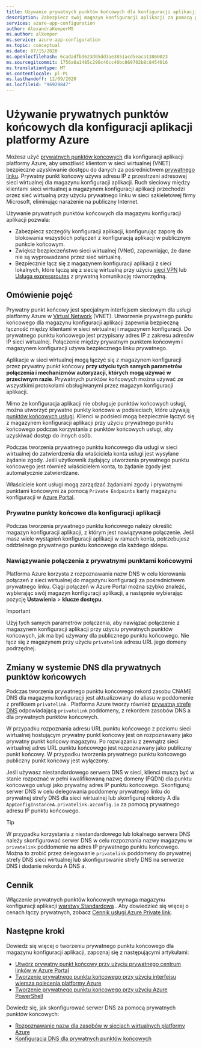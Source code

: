 ```yaml
---
title: Używanie prywatnych punktów końcowych dla konfiguracji aplikacji platformy Azure
description: Zabezpiecz swój magazyn konfiguracji aplikacji za pomocą prywatnych punktów końcowych
services: azure-app-configuration
author: AlexandraKemperMS
ms.author: alkemper
ms.service: azure-app-configuration
ms.topic: conceptual
ms.date: 07/15/2020
ms.openlocfilehash: 6cadadfb3623d05dd3ae3851acd5eaca13860023
ms.sourcegitcommit: 1756a8a1485c290c46cc40bc869702b8c8454016
ms.translationtype: MT
ms.contentlocale: pl-PL
ms.lasthandoff: 12/09/2020
ms.locfileid: "96929847"
---
```

# <a name="using-private-endpoints-for-azure-app-configuration"></a>Używanie prywatnych punktów końcowych dla konfiguracji aplikacji platformy Azure

Możesz użyć [prywatnych punktów końcowych](../private-link/private-endpoint-overview.md) dla konfiguracji aplikacji platformy Azure, aby umożliwić klientom w sieci wirtualnej (VNET) bezpieczne uzyskiwanie dostępu do danych za pośrednictwem [prywatnego linku](../private-link/private-link-overview.md). Prywatny punkt końcowy używa adresu IP z przestrzeni adresowej sieci wirtualnej dla magazynu konfiguracji aplikacji. Ruch sieciowy między klientami sieci wirtualnej a magazynem konfiguracji aplikacji przechodzi przez sieć wirtualną przy użyciu prywatnego linku w sieci szkieletowej firmy Microsoft, eliminując narażenie na publiczny Internet.

Używanie prywatnych punktów końcowych dla magazynu konfiguracji aplikacji pozwala:
- Zabezpiecz szczegóły konfiguracji aplikacji, konfigurując zaporę do blokowania wszystkich połączeń z konfiguracją aplikacji w publicznym punkcie końcowym.
- Zwiększ bezpieczeństwo sieci wirtualnej (VNet), zapewniając, że dane nie są wyprowadzane przez sieć wirtualną.
- Bezpiecznie łącz się z magazynem konfiguracji aplikacji z sieci lokalnych, które łączą się z siecią wirtualną przy użyciu [sieci VPN](../vpn-gateway/vpn-gateway-about-vpngateways.md) lub [Usługa expressroutes](../expressroute/expressroute-locations.md) z prywatną komunikację równorzędną.

## <a name="conceptual-overview"></a>Omówienie pojęć

Prywatny punkt końcowy jest specjalnym interfejsem sieciowym dla usługi platformy Azure w [Virtual Network](../virtual-network/virtual-networks-overview.md) (VNET). Utworzenie prywatnego punktu końcowego dla magazynu konfiguracji aplikacji zapewnia bezpieczną łączność między klientami w sieci wirtualnej i magazynem konfiguracji. Do prywatnego punktu końcowego jest przypisany adres IP z zakresu adresów IP sieci wirtualnej. Połączenie między prywatnym punktem końcowym i magazynem konfiguracji używa bezpiecznego linku prywatnego.

Aplikacje w sieci wirtualnej mogą łączyć się z magazynem konfiguracji przez prywatny punkt końcowy **przy użyciu tych samych parametrów połączenia i mechanizmów autoryzacji, których mogą używać w przeciwnym razie**. Prywatnych punktów końcowych można używać ze wszystkimi protokołami obsługiwanymi przez magazyn konfiguracji aplikacji.

Mimo że konfiguracja aplikacji nie obsługuje punktów końcowych usługi, można utworzyć prywatne punkty końcowe w podsieciach, które używają [punktów końcowych usługi](../virtual-network/virtual-network-service-endpoints-overview.md). Klienci w podsieci mogą bezpiecznie łączyć się z magazynem konfiguracji aplikacji przy użyciu prywatnego punktu końcowego podczas korzystania z punktów końcowych usługi, aby uzyskiwać dostęp do innych osób.  

Podczas tworzenia prywatnego punktu końcowego dla usługi w sieci wirtualnej do zatwierdzenia dla właściciela konta usługi jest wysyłane żądanie zgody. Jeśli użytkownik żądający utworzenia prywatnego punktu końcowego jest również właścicielem konta, to żądanie zgody jest automatycznie zatwierdzane.

Właściciele kont usługi mogą zarządzać żądaniami zgody i prywatnymi punktami końcowymi za pomocą `Private Endpoints` karty magazynu konfiguracji w [Azure Portal](https://portal.azure.com).

### <a name="private-endpoints-for-app-configuration"></a>Prywatne punkty końcowe dla konfiguracji aplikacji 

Podczas tworzenia prywatnego punktu końcowego należy określić magazyn konfiguracji aplikacji, z którym jest nawiązywane połączenie. Jeśli masz wiele wystąpień konfiguracji aplikacji w ramach konta, potrzebujesz oddzielnego prywatnego punktu końcowego dla każdego sklepu.

### <a name="connecting-to-private-endpoints"></a>Nawiązywanie połączenia z prywatnymi punktami końcowymi

Platforma Azure korzysta z rozpoznawania nazw DNS w celu kierowania połączeń z sieci wirtualnej do magazynu konfiguracji za pośrednictwem prywatnego linku. Ciągi połączeń w Azure Portal można szybko znaleźć, wybierając swój magazyn konfiguracji aplikacji, a następnie wybierając pozycję **Ustawienia**  >  **klucze dostępu**.  

> [!IMPORTANT]
> Użyj tych samych parametrów połączenia, aby nawiązać połączenie z magazynem konfiguracji aplikacji przy użyciu prywatnych punktów końcowych, jak ma być używany dla publicznego punktu końcowego. Nie łącz się z magazynem przy użyciu `privatelink` adresu URL jego domeny podrzędnej.

## <a name="dns-changes-for-private-endpoints"></a>Zmiany w systemie DNS dla prywatnych punktów końcowych

Podczas tworzenia prywatnego punktu końcowego rekord zasobu CNAME DNS dla magazynu konfiguracji jest aktualizowany do aliasu w poddomenie z prefiksem `privatelink` . Platforma Azure tworzy również [prywatną strefę DNS](../dns/private-dns-overview.md) odpowiadającą `privatelink` poddomeny, z rekordem zasobów DNS a dla prywatnych punktów końcowych.

W przypadku rozpoznania adresu URL punktu końcowego z poziomu sieci wirtualnej hostującym prywatny punkt końcowy jest on rozpoznawany jako prywatny punkt końcowy magazynu. Po rozwiązaniu z zewnątrz sieci wirtualnej adres URL punktu końcowego jest rozpoznawany jako publiczny punkt końcowy. W przypadku tworzenia prywatnego punktu końcowego publiczny punkt końcowy jest wyłączony.

Jeśli używasz niestandardowego serwera DNS w sieci, klienci muszą być w stanie rozpoznać w pełni kwalifikowaną nazwę domeny (FQDN) dla punktu końcowego usługi jako prywatny adres IP punktu końcowego. Skonfiguruj serwer DNS w celu delegowania poddomeny prywatnego linku do prywatnej strefy DNS dla sieci wirtualnej lub skonfiguruj rekordy A dla `AppConfigInstanceA.privatelink.azconfig.io` za pomocą prywatnego adresu IP punktu końcowego.

> [!TIP]
> W przypadku korzystania z niestandardowego lub lokalnego serwera DNS należy skonfigurować serwer DNS w celu rozpoznania nazwy magazynu w `privatelink` poddomenie na adres IP prywatnego punktu końcowego. Można to zrobić przez delegowanie `privatelink` poddomeny do prywatnej strefy DNS sieci wirtualnej lub skonfigurowanie strefy DNS na serwerze DNS i dodanie rekordu A DNS a.

## <a name="pricing"></a>Cennik

Włączenie prywatnych punktów końcowych wymaga magazynu konfiguracji aplikacji [warstwy Standardowa](https://azure.microsoft.com/pricing/details/app-configuration/) .  Aby dowiedzieć się więcej o cenach łączy prywatnych, zobacz [Cennik usługi Azure Private link](https://azure.microsoft.com/pricing/details/private-link).

## <a name="next-steps"></a>Następne kroki

Dowiedz się więcej o tworzeniu prywatnego punktu końcowego dla magazynu konfiguracji aplikacji, zapoznaj się z następującymi artykułami:

- [Utwórz prywatny punkt końcowy przy użyciu prywatnego centrum linków w Azure Portal](../private-link/create-private-endpoint-portal.md)
- [Tworzenie prywatnego punktu końcowego przy użyciu interfejsu wiersza polecenia platformy Azure](../private-link/create-private-endpoint-cli.md)
- [Tworzenie prywatnego punktu końcowego przy użyciu Azure PowerShell](../private-link/create-private-endpoint-powershell.md)

Dowiedz się, jak skonfigurować serwer DNS za pomocą prywatnych punktów końcowych:

- [Rozpoznawanie nazw dla zasobów w sieciach wirtualnych platformy Azure](../virtual-network/virtual-networks-name-resolution-for-vms-and-role-instances.md#name-resolution-that-uses-your-own-dns-server)
- [Konfiguracja DNS dla prywatnych punktów końcowych](../private-link/private-endpoint-overview.md#dns-configuration)
